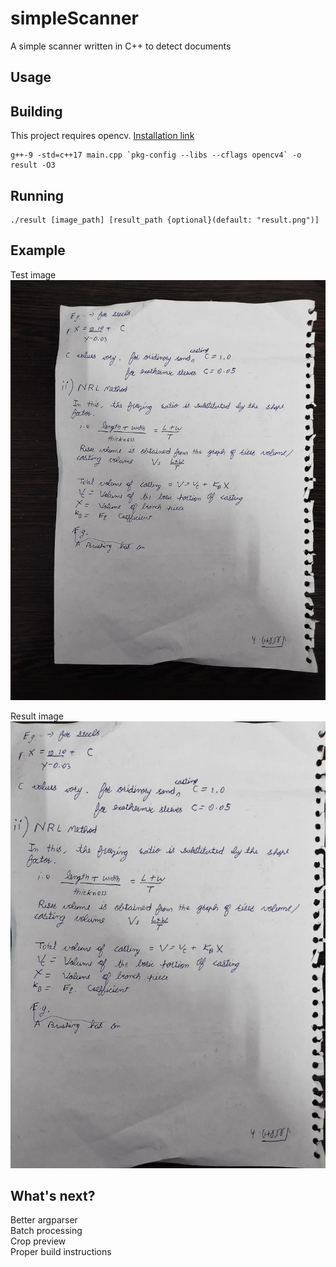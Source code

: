 # simpleScanner
A simple scanner written in C++ to detect documents 

## Usage

## Building
This project requires opencv. [Installation link](https://cv-tricks.com/installation/opencv-4-1-ubuntu18-04/)

```
g++-9 -std=c++17 main.cpp `pkg-config --libs --cflags opencv4` -o result -O3
```

## Running
```
./result [image_path] [result_path {optional}(default: "result.png")]
```
## Example

Test image\
![Test image](https://github.com/aimbot6120/simpleScanner/blob/main/test.jpg)

Result image\
![Result image](https://github.com/aimbot6120/simpleScanner/blob/main/result.png)

## What's next?
Better argparser\
Batch processing\
Crop preview\
Proper build instructions
